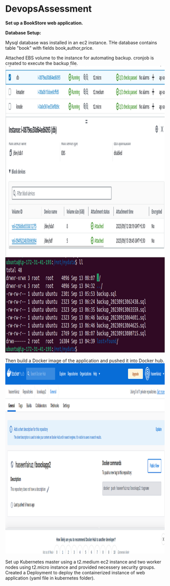 # DevopsAssessment
**Set up a BookStore web application.**

**Database Setup:**

Mysql database was installed in an ec2 instance. THe database contains table "book" with fields book,author,price. 

Attached EBS volume to the instance for automating backup. cronjob is created to execute the backup file.
<img src="https://github.com/Haseen-Fairuz/DevopsAssessment/blob/main/Screenshots/Screenshot%20from%202023-09-13%2018-49-55.png" width="800" height="600">
<img src="https://github.com/Haseen-Fairuz/DevopsAssessment/blob/main/Screenshots/Screenshot%20from%202023-09-13%2020-16-50.png" width="600" height="300">

Then build a Docker image of the application and pushed it into Docker hub.
<img src="https://github.com/Haseen-Fairuz/DevopsAssessment/blob/main/Screenshots/Screenshot%20from%202023-09-13%2019-18-30.png" width="800" height="600">

Set up Kubernetes master using a t2.medium ec2 instance and two worker nodes using t2.micro instance and provided necessery security groups.
Created a Deployment to deploy the containerized instance of web application (yaml file in kubernetes folder).
